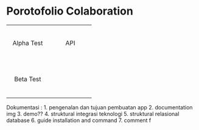 # Porotofolio Colaboration

<table>
    <tr>
        <td align="center" width="96" height="96">
            Alpha Test
        </td>
        <td align="center" width="96" height="96">
            API
        </td>
    </tr>
    <tr>
        <td align="center" width="96" height="96">
            Beta Test
        </td>
    </tr>
<table>
<p>
Dokumentasi : 
1. pengenalan dan tujuan pembuatan app
2. documentation img
3. demo??
4. struktural integrasi teknologi
5. struktural relasional database
6. guide installation and command
7. comment
f
</p>


